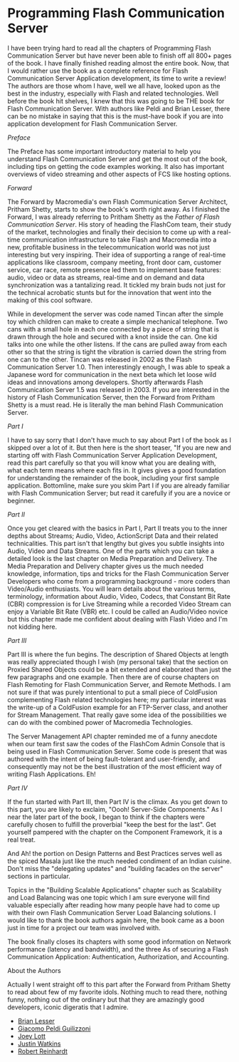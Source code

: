 # Programming Flash Communication Server

I have been trying hard to read all the chapters of Programming Flash Communication Server but have never been able to finish off all 800+ pages of the book. I have finally finished reading almost the entire book. Now, that I would rather use the book as a complete reference for Flash Communication Server Application development, its time to write a review! The authors are those whom I have, well we all have, looked upon as the best in the industry, especially with Flash and related technologies. Well before the book hit shelves, I knew that this was going to be THE book for Flash Communication Server. With authors like Peldi and Brian Lesser, there can be no mistake in saying that this is the must-have book if you are into application development for Flash Communication Server.

*Preface*

The Preface has some important introductory material to help you understand Flash Communication Server and get the most out of the book, including tips on getting the code examples working. It also has important overviews of video streaming and other aspects of FCS like hosting options. 

*Forward*

The Forward by Macromedia's own Flash Communication Server Architect, Pritham Shetty, starts to show the book's worth right away. As I finished the Forward, I was already referring to Pritham Shetty as the *Father of Flash Communication Server*. His story of heading the FlashCom team, their study of the market, technologies and finally their decision to come up with a real-time communication infrastructure to take Flash and Macromedia into a new, profitable business in the telecommunication world was not just interesting but very inspiring. Their idea of supporting a range of real-time applications like classroom, company meeting, front door cam, customer service, car race, remote presence led them to implement base features: audio, video or data as streams, real-time and on demand and data synchronization was a tantalizing read. It tickled my brain buds not just for the technical acrobatic stunts but for the innovation that went into the making of this cool software. 

While in development the server was code named Tincan after the simple toy which children can make to create a simple mechanical telephone. Two cans with a small hole in each one connected by a piece of string that is drawn through the hole and secured with a knot inside the can. One kid talks into one while the other listens. If the cans are pulled away from each other so that the string is tight the vibration is carried down the string from one can to the other. Tincan was released in 2002 as the Flash Communication Server 1.0. Then interestingly enough, I was able to speak a Japanese word for communication in the next beta which let loose wild ideas and innovations among developers. Shortly afterwards Flash Communication Server 1.5 was released in 2003. If you are interested in the history of Flash Communication Server, then the Forward from Pritham Shetty is a must read. He is literally the man behind Flash Communication Server.

*Part I*

I have to say sorry that I don't have much to say about Part I of the book as I skipped over a lot of it. But then here is the short teaser, "If you are new and starting off with Flash Communication Server Application Development, read this part carefully so that you will know what you are dealing with, what each term means where each fits in. It gives gives a good foundation for understanding the remainder of the book, including your first sample application. Bottomline, make sure you skim Part I if you are already familiar with Flash Communication Server; but read it carefully if you are a novice or beginner.

*Part II*

Once you get cleared with the basics in Part I, Part II treats you to the inner depths about Streams; Audio, Video, ActionScript Data and their related technicalities. This part isn't that lengthy but gives you subtle insights into Audio, Video and Data Streams. One of the parts which you can take a detailed look is the last chapter on Media Preparation and Delivery. The Media Preparation and Delivery chapter gives us the much needed knowledge, information, tips and tricks for the Flash Communication Server Developers who come from a programming background - more coders than Video/Audio enthusiasts. You will learn details about the various terms, terminology, information about Audio, Video, Codecs, that Constant Bit Rate (CBR) compression is for Live Streaming while a recorded Video Stream can enjoy a Variable Bit Rate (VBR) etc. I could be called an Audio/Video novice but this chapter made me confident about dealing with Flash Video and I'm not kidding here.

*Part III*

Part III is where the fun begins. The description of Shared Objects at length was really appreciated though I wish (my personal take) that the section on Proxied Shared Objects could be a bit extended and elaborated than just the few paragraphs and one example. Then there are of course chapters on Flash Remoting for Flash Communication Server, and Remote Methods. I am not sure if that was purely intentional to put a small piece of ColdFusion complementing Flash related technologies here; my particular interest was the write-up of a ColdFusion example for an FTP-Server class, and another for Stream Management. That really gave some idea of the possibilities we can do with the combined power of Macromedia Technologies.

The Server Management API chapter reminded me of a funny anecdote when our team first saw the codes of the FlashCom Admin Console that is being used in Flash Communication Server. Some code is present that was authored with the intent of being fault-tolerant and user-friendly, and consequently may not be the best illustration of the most efficient way of writing Flash Applications. Eh!

*Part IV*

If the fun started with Part III, then Part IV is the climax. As you get down to this part, you are likely to exclaim, "Oooh! Server-Side Components." As I near the later part of the book, I began to think if the chapters were carefully chosen to fulfill the proverbial "keep the best for the last". Get yourself pampered with the chapter on the Component Framework, it is a real treat.

And Ah! the portion on Design Patterns and Best Practices serves well as the spiced Masala just like the much needed condiment of an Indian cuisine. Don't miss the "delegating updates" and "building facades on the server" sections in particular.

Topics in the "Building Scalable Applications" chapter such as Scalability and Load Balancing was one topic which I am sure everyone will find valuable especially after reading how many people have had to come up with their own Flash Communication Server Load Balancing solutions. I would like to thank the book authors again here, the book came as a boon just in time for a project our team was involved with.

The book finally closes its chapters with some good information on Network performance (latency and bandwidth), and the three As of securing a Flash Communication Application: Authentication, Authorization, and Accounting.

About the Authors

Actually I went straight off to this part after the Forward from Pritham Shetty to read about few of my favorite idols. Nothing much to read there, nothing funny, nothing out of the ordinary but that they are amazingly good developers, iconic digeratis that I admire.

- [Brian Lesser](http://www.ryerson.ca/~blesser/)
- [Giacomo Peldi Guilizzoni](http://www.peldi.com/)
- [Joey Lott](http://www.person13.com/)
- [Justin Watkins](http://www.justin-watkins.com/)
- [Robert Reinhardt](http://www.flashsupport.com/)